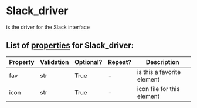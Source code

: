 <!--s_name-->
# Slack_driver

<!--e_name-->

<!--s_role-->
<!--e_role-->

<!--s_descr-->
is the driver for the Slack interface

<!--e_descr-->

<!--s_tbl-->
## List of [properties](Properties.md) for __Slack_driver__:

  | Property | Validation | Optional? | Repeat? | Description |
  | --- | --- | --- | --- | --- |
  | fav | str | True | - | is this a favorite element | 
  | icon | str | True | - | icon file for this element | 
<!--e_tbl-->

